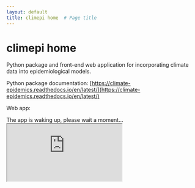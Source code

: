 ```yaml
---
layout: default
title: climepi home  # Page title
---
```


# climepi home

Python package and front-end web application for incorporating climate data into epidemiological models.

Python package documentation: [https://climate-epidemics.readthedocs.io/en/latest/](https://climate-epidemics.readthedocs.io/en/latest/)

Web app:

<div id="loading-message">
    The app is waking up, please wait a moment...
</div>

<iframe id="app-frame" src="https://will-s-hart-climepi-web-app.hf.space" allowfullscreen></iframe>

<div class="spacer"></div>

<script>
    // Hide loading message once iframe loads
    const iframe = document.getElementById('app-frame');
    iframe.onload = function() {
        document.getElementById('loading-message').style.display = 'none';
    };
</script>
